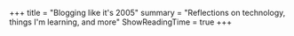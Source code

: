 +++
title = "Blogging like it's 2005"
summary = "Reflections on technology, things I'm learning, and more"
ShowReadingTime = true
+++